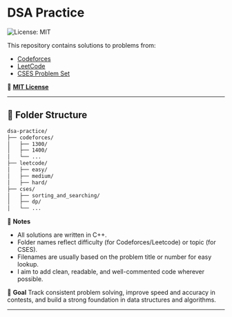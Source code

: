 # DSA Practice

![License: MIT](https://img.shields.io/badge/License-MIT-yellow.svg)

This repository contains solutions to problems from:

- [Codeforces](https://codeforces.com/)
- [LeetCode](https://leetcode.com/)
- [CSES Problem Set](https://cses.fi/problemset/)

🔗 **[MIT License](./LICENSE)**

---

## 📂 Folder Structure

```bash
dsa-practice/
├── codeforces/
│   ├── 1300/
│   ├── 1400/
│   └── ...
├── leetcode/
│   ├── easy/
│   ├── medium/
│   ├── hard/
├── cses/
│   ├── sorting_and_searching/
│   ├── dp/
│   └── ...
```

📌 **Notes**
- All solutions are written in C++.
- Folder names reflect difficulty (for Codeforces/Leetcode) or topic (for CSES).
- Filenames are usually based on the problem title or number for easy lookup.
- I aim to add clean, readable, and well-commented code wherever possible.

🚀 **Goal**
Track consistent problem solving, improve speed and accuracy in contests, and build a strong foundation in data structures and algorithms.

---
